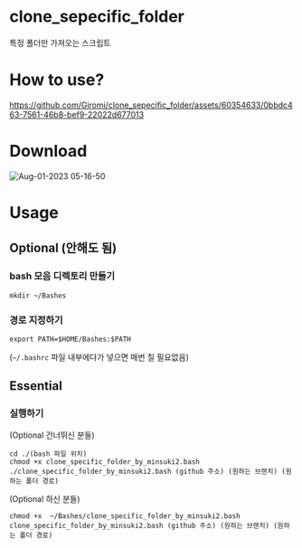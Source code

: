 # clone_sepecific_folder
특정 폴더만 가져오는 스크립트

# How to use?
https://github.com/Giromi/clone_sepecific_folder/assets/60354633/0bbdc463-7561-46b8-bef9-22022d677013

# Download
![Aug-01-2023 05-16-50](https://github.com/Giromi/clone_sepecific_folder/assets/60354633/0353e568-a851-4f64-accf-ae2c65c839c6)

# Usage


## Optional (안해도 됨)

### bash 모음 디렉토리 만들기
```shell
mkdir ~/Bashes
```

### 경로 지정하기

```shell
export PATH=$HOME/Bashes:$PATH
```

(`~/.bashrc` 파일 내부에다가 넣으면 매번 칠 필요없음)

## Essential

### 실행하기


(Optional 건너뛰신 분들)
```shell
cd ./(bash 파일 위치)
chmod +x clone_specific_folder_by_minsuki2.bash
./clone_specific_folder_by_minsuki2.bash (github 주소) (원하는 브랜치) (원하는 폴더 경로)
```


(Optional 하신 분들)
```shell
chmod +x  ~/Bashes/clone_specific_folder_by_minsuki2.bash
clone_specific_folder_by_minsuki2.bash (github 주소) (원하는 브랜치) (원하는 폴더 경로)
```
